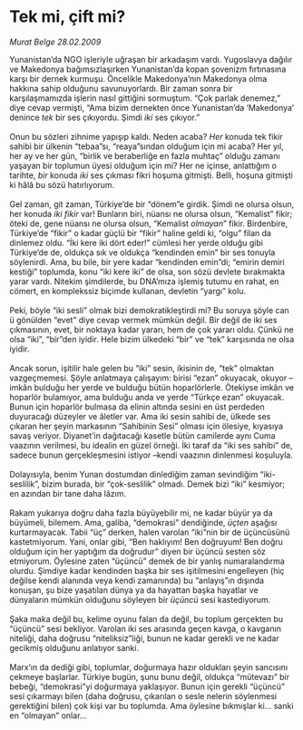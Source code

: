 # Tek mi, çift mi?

*Murat Belge 28.02.2009*

<div class="taraf_structure_2col_1zq">
<div class="margen_n">



 <p>Yunanistan’da NGO işleriyle uğraşan bir arkadaşım vardı. Yugoslavya dağılır ve Makedonya bağımsızlaşırken Yunanistan’da kopan şovenizm fırtınasına karşı bir dernek kurmuşu. Öncelikle Makedonya’nın Makedonya olma hakkına sahip olduğunu savunuyorlardı. Bir zaman sonra bir karşılaşmamızda işlerin nasıl gittiğini sormuştum. “Çok parlak denemez,” diye cevap vermişti, “Ama bizim dernekten önce Yunanistan’da ‘Makedonya’ denince <i>tek</i> bir ses çıkıyordu. Şimdi <i>iki</i> ses çıkıyor.” <br/><br/>Onun bu sözleri zihnime yapışıp kaldı. Neden acaba? <i>Her</i> konuda tek fikir sahibi bir ülkenin “tebaa”sı, “reaya”sından olduğum için mi acaba? Her yıl, her ay ve her gün, “birlik ve beraberliğe en fazla muhtaç” olduğu zamanı yaşayan bir toplumun üyesi olduğum için mi? Her ne içinse, anlattığım o tarihte, <i>bir</i> konuda <i>iki</i> ses çıkması fikri hoşuma gitmişti. Belli, hoşuna gitmişti ki hâlâ bu sözü hatırlıyorum. <br/><br/>Gel zaman, git zaman, Türkiye’de bir “dönem”e girdik. Şimdi ne olursa olsun, her konuda <i>iki fikir</i> var! Bunların biri, nüansı ne olursa olsun, “Kemalist” fikir; öteki de, gene nüansı ne olursa olsun, “Kemalist <i>olmayan</i>” fikir. Birdenbire, Türkiye’de “fikir” o kadar güçlü bir “fikir” haline geldi ki, “olgu” filan da dinlemez oldu. “İki kere iki dört eder!” cümlesi her yerde olduğu gibi Türkiye’de de, oldukça sık ve oldukça “kendinden emin” bir ses tonuyla söylenirdi. Ama, bu bile, bir yere kadar “kendinden emin”di; “emirin demiri kestiği” toplumda, konu “iki kere iki” de olsa, son sözü devlete bırakmakta yarar vardı. Nitekim şimdilerde, bu DNA’mıza işlemiş tutumu en rahat, en cömert, en komplekssiz biçimde kullanan, devletin “yargı” kolu. <br/><br/>Peki, böyle “iki sesli” olmak bizi demokratikleştirdi mi? Bu soruya şöyle can ü gönülden “evet” diye cevap vermek mümkün değil. Bir değil de iki ses çıkmasının, evet, bir noktaya kadar yararı, hem de çok yararı oldu. Çünkü ne olsa “iki”, “bir”den iyidir. Hele bizim ülkedeki “bir” ve “tek” karşısında ne olsa iyidir. <br/><br/>Ancak sorun, işitilir hale gelen bu “iki” sesin, ikisinin de, “tek” olmaktan vazgeçmemesi. Şöyle anlatmaya çalışayım: birisi “ezan” okuyacak, okuyor –imkân bulduğu her yerde ve bulduğu bütün hoparlörlerle. Ötekiyse imkân ve hoparlör bulamıyor, ama bulduğu anda ve yerde “Türkçe ezan” okuyacak. Bunun için hoparlör bulmasa da elinin altında sesini en üst perdeden duyuracağı düzeyler ve âletler var. Ama iki sesin sahibi de, ülkede ses çıkaran her şeyin markasının “Sahibinin Sesi” olması için ölesiye, kıyasıya savaş veriyor. Diyanet’in dağıtacağı kasetle bütün camilerde aynı Cuma vaazının verilmesi, bu idealin en güzel örneği. İki taraf da “iki ses sahibi” de, sadece bunun gerçekleşmesini istiyor –kendi vaazının dinlenmesi koşuluyla. <br/><br/>Dolayısıyla, benim Yunan dostumdan dinlediğim zaman sevindiğim “iki-seslilik”, bizim burada, bir “çok-seslilik” olmadı. Demek bizi “iki” kesmiyor; en azından bir tane daha lâzım. <br/><br/>Rakam yukarıya doğru daha fazla büyüyebilir mi, ne kadar büyür ya da büyümeli, bilemem. Ama, galiba, “demokrasi” dendiğinde, <i>üçten</i> aşağısı kurtarmayacak. Tabii “üç” derken, halen varolan “iki”nin bir de üçüncüsünü kastetmiyorum. Yani, onlar gibi, “Ben haklıyım! Ben doğruyum! Ben doğru olduğum için her yaptığım da doğrudur” diyen bir üçüncü sesten söz etmiyorum. Öylesine zaten “üçüncü” demek de bir yanlış numaralandırma olurdu. Şimdiye kadar kendinden başka bir ses işitilmesini engelleyen (hiç değilse kendi alanında veya kendi zamanında) bu “anlayış”ın dışında konuşan, şu bize yaşatılan dünya ya da hayattan başka hayatlar ve dünyaların mümkün olduğunu söyleyen bir <i>üçüncü</i> sesi kastediyorum. <br/><br/>Şaka maka değil bu, kelime oyunu falan da değil, bu toplum gerçekten bu “üçüncü” sesi bekliyor. Varolan iki ses arasında geçen kavga, o kavganın niteliği, daha doğrusu “niteliksiz”liği, bunun ne kadar gerekli ve ne kadar gecikmiş olduğunu anlatıyor sanki. <br/><br/>Marx’ın da dediği gibi, toplumlar, doğurmaya hazır oldukları şeyin sancısını çekmeye başlarlar. Türkiye bugün, şunu bunu değil, oldukça “mütevazı” bir bebeği, “demokrasi”yi doğurmaya yaklaşıyor. Bunun için gerekli “üçüncü” sesi çıkarmayı bilen (daha doğrusu, çıkarılan o sesle nelerin söylenmesi gerektiğini bilen) çok kişi var bu toplumda. Ama öylesine bıkmışlar ki... sanki en “olmayan” onlar...</p>

<br/>


<div id="taraf_not">
</div>

</div>


</div>
